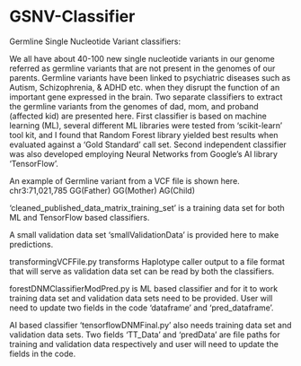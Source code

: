 # GSNV-Classifier
Germline Single Nucleotide Variant classifiers:
    
We all have about 40-100 new single nucleotide variants in our genome referred as germline variants that are not present in the genomes of our parents. Germline variants have been linked to psychiatric diseases such as Autism, Schizophrenia, & ADHD etc. when they disrupt the function of an important gene expressed in the brain. Two separate classifiers to extract the germline variants from the genomes of dad, mom, and proband (affected kid) are presented here.  First classifier is based on machine learning (ML), several different ML libraries were tested from ‘scikit-learn’ tool kit, and I found that Random Forest library yielded best results when evaluated against a ‘Gold Standard’ call set. Second independent classifier was also developed employing Neural Networks from Google’s AI library ‘TensorFlow’. 


An example of Germline variant from a VCF file is shown here.
     chr3:71,021,785	  GG(Father)	 GG(Mother)	  AG(Child)

‘cleaned_published_data_matrix_training_set’ is a training data set for both ML and TensorFlow based classifiers.

A small validation data set ‘smallValidationData’ is provided here to make predictions.

transformingVCFFile.py transforms Haplotype caller output to a file format that will serve as validation data set can be read by both the classifiers.

forestDNMClassifierModPred.py is ML based classifier and for it to work training data set and validation data sets need to be provided. User will need to update two fields in the code ‘dataframe’ and ‘pred_dataframe’.

AI based classifier ‘tensorflowDNMFinal.py’ also needs training data set and validation data sets. Two fields ‘TT_Data’ and ‘predData’ are file paths for training and validation data respectively and user will need to update the fields in the code.
